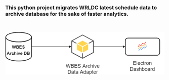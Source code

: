 ### This python project migrates WRLDC latest schedule data to archive database for the sake of faster analytics.

<br/>
<p align="center">
  <img src="https://raw.githubusercontent.com/nagasudhirpulla/wbes_sch_warehouse/master/assets/img/wbes_archive_data_adapter_poster.png">
</p>

